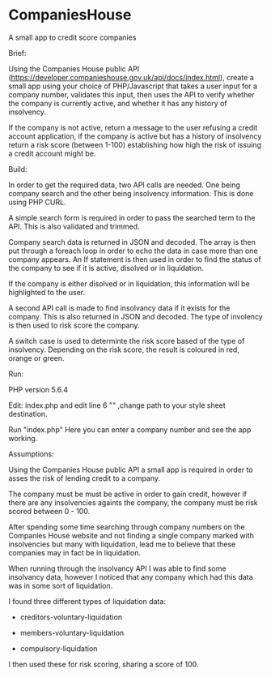 # CompaniesHouse

A small app to credit score companies


Brief: 

Using the Companies House public API (https://developer.companieshouse.gov.uk/api/docs/index.html), create a small app using your choice of PHP/Javascript that takes a user input for a company number, validates this input, then uses the API to verify whether the company is currently active, and whether it has any history of insolvency.

If the company is not active, return a message to the user refusing a credit account application, if the company is active but has a history of insolvency return a risk score (between 1-100) establishing how high the risk of issuing a credit account might be.


Build: 

In order to get the required data, two API calls are needed. One being company search and the other being insolvency information. This is done using PHP CURL. 

A simple search form is required in order to pass the searched term to the API. This is also validated and trimmed.  

Company search data is returned in JSON and decoded. The array is then put through a foreach loop in order to echo the data in case more than one company appears. An If statement is then used in order to find the status of the company to see if it is active, disolved or in liquidation. 

If the company is either disolved or in liquidation, this information will be highlighted to the user. 

A second API call is made to find insolvancy data if it exists for the company. This is also returned in JSON and decoded. The type of involency is then used to risk score the company. 

A switch case is used to determinte the risk score based of the type of insolvency. Depending on the risk score, the result is coloured in red, orange or green. 


Run: 

PHP version 5.6.4

Edit: index.php and edit line 6 "<link rel="stylesheet" type="text/css" href="/companieshouse/style.css">" ,change path to your style sheet destination. 

Run "index.php" Here you can enter a company number and see the app working. 


Assumptions: 

Using the Companies House public API a small app is required in order to asses the risk of lending credit to a company. 

The company must be must be active in order to gain credit, however if there are any insolvencies againts the company, the company must be risk scored between 0 - 100. 

After spending some time searching through company numbers on the Companies House website and not finding a single company marked with insolvencies but many with liquidation, lead me to believe that these companies may in fact be in liquidation. 

When running through the insolvancy API I was able to find some insolvancy data, however I noticed that any company which had this data was in some sort of liquidation.

I found three different types of liquidation data: 

 - creditors-voluntary-liquidation

 - members-voluntary-liquidation

 - compulsory-liquidation
 
 I then used these for risk scoring, sharing a score of 100. 
 
 